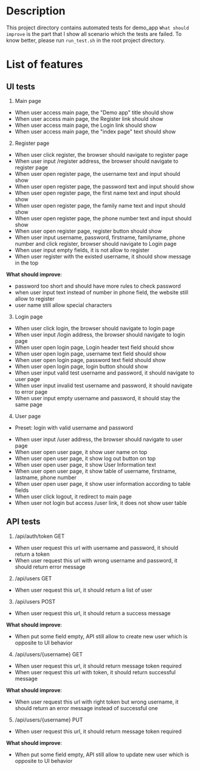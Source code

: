 # Description
This project directory contains automated tests for demo_app
`What should improve` is the part that I show all scenario which the tests are failed. To know better, please run `run_test.sh` in the root project directory.

# List of features

## UI tests

1. Main page
- When user access main page, the "Demo app" title  should show
- When user access main page, the Register link should show
- When user access main page, the Login link should show
- When user access main page, the "index page" text should show

2. Register page
- When user click register, the browser should navigate to register page
- When user input /register address, the browser should navigate to register page
- When user open register page, the username text and input should show
- When user open register page, the password text and input should show
- When user open register page, the first name text and input should show
- When user open register page, the family name text and input should show
- When user open register page, the phone number text and input should show
- When user open register page, register button should show
- When user input username, password, firstname, familyname, phone number and click register, browser should navigate to Login page
- When user input empty fields, it is not allow to register
- When user register with the existed username, it should show message in the top

**What should improve**:
- password too short and should have more rules to check password
- when user input text instead of number in phone field, the website still allow to register
- user name still allow special characters

3. Login page
- When user click login, the browser should navigate to login page
- When user input /login address, the browser should navigate to login page
- When user open login page, Login header text field should show
- When user open login page, username text field should show
- When user open login page, password text field should show
- When user open login page, login button should show
- When user input valid test username and password, it should navigate to user page
- When user input invalid test username and password, it should navigate to error page
- When user input empty username and password, it should stay the same page

4. User page
* Preset: login with valid username and password
- When user input /user address, the browser should navigate to user page
- When user open user page, it show user name on top
- When user open user page, it show log out button on top
- When user open user page, it show User Information text
- When user open user page, it show table of username, firstname, lastname, phone number
- When user open user page, it show user information according to table fields
- When user click logout, it redirect to main page
- When user not login but access /user link, it does not show user table

## API tests
1. /api/auth/token GET
- When user request this url with username and password, it should return a token
- When user request this url with wrong username and password, it should return error message

2. /api/users GET
- When user request this url, it should return a list of user

3. /api/users POST
- When user request this url, it should return a success message

**What should improve**:
- When put some field empty, API still allow to create new user which is opposite to UI behavior

4. /api/users/{username} GET
- When user request this url, it should return message token required
- When user request this url with token, it should return successful message

**What should improve**:
- When user request this url with right token but wrong username, it should return an error message instead of successful one

5. /api/users/{username} PUT
- When user request this url, it should return message token required

**What should improve**:
- When put some field empty, API still allow to update new user which is opposite to UI behavior


